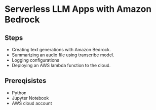# Serverless LLM Apps with Amazon Bedrock

## Steps
* Creating text generations with Amazon Bedrock.
* Summarizing an audio file using transcribe model.
* Logging configurations
* Deploying an AWS lambda function to the cloud.

## Prereqisistes

* Python
* Jupyter Notebook
* AWS cloud account



